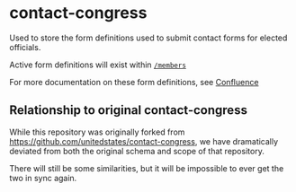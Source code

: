 # contact-congress

Used to store the form definitions used to submit contact forms for elected officials.

Active form definitions will exist within [`/members`](/members)

For more documentation on these form definitions, see [Confluence](https://ngpvan.atlassian.net/l/c/EnE4ZkFd)

## Relationship to original contact-congress

While this repository was originally forked from https://github.com/unitedstates/contact-congress, we have dramatically deviated from both the original schema and scope of that repository.

There will still be some similarities, but it will be impossible to ever get the two in sync again.
